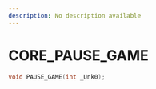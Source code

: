 ```yaml
---
description: No description available 
---
```


# CORE\_PAUSE_GAME

```cpp
void PAUSE_GAME(int _Unk0);
```